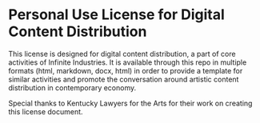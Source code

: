 # Personal Use License for Digital Content Distribution

This license is designed for digital content distribution, a part of core activities of Infinite Industries. It is available through this repo in multiple formats (html, markdown, docx, html) in order to provide a template for similar activities and promote the conversation around artistic content distribution in contemporary economy.      

Special thanks to Kentucky Lawyers for the Arts for their work on creating this license document.
